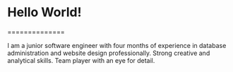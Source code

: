  # Hello World!
 ==============
 
I am a junior software engineer with four months of experience in database administration and website design
professionally. Strong creative and analytical skills. Team player with an eye for detail.

